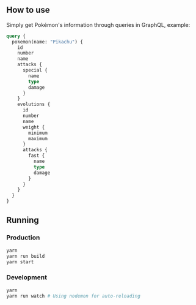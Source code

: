 ## How to use

Simply get Pokémon's information through queries in GraphQL, example:

```graphql
query {
  pokemon(name: "Pikachu") {
    id
    number
    name
    attacks {
      special {
        name
        type
        damage
      }
    }
    evolutions {
      id
      number
      name
      weight {
        minimum
        maximum
      }
      attacks {
        fast {
          name
          type
          damage
        }
      }
    }
  }
}
```

## Running

### Production

```sh
yarn
yarn run build
yarn start
```

### Development

```sh
yarn
yarn run watch # Using nodemon for auto-reloading
```
